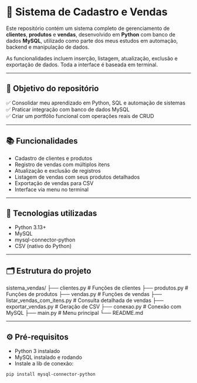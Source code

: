 # 🛒 Sistema de Cadastro e Vendas

Este repositório contém um sistema completo de gerenciamento de **clientes**, **produtos** e **vendas**, desenvolvido em **Python** com banco de dados **MySQL**, utilizado como parte dos meus estudos em automação, backend e manipulação de dados.

As funcionalidades incluem inserção, listagem, atualização, exclusão e exportação de dados. Toda a interface é baseada em terminal.

---

## 🎯 Objetivo do repositório

✅ Consolidar meu aprendizado em Python, SQL e automação de sistemas  
✅ Praticar integração com banco de dados MySQL  
✅ Criar um portfólio funcional com operações reais de CRUD  

---

## 📚 Funcionalidades

- Cadastro de clientes e produtos
- Registro de vendas com múltiplos itens
- Atualização e exclusão de registros
- Listagem de vendas com seus produtos detalhados
- Exportação de vendas para CSV
- Interface via menu no terminal

---

## 🧪 Tecnologias utilizadas

- Python 3.13+
- MySQL
- mysql-connector-python
- CSV (nativo do Python)

---

## 🗂 Estrutura do projeto

sistema_vendas/
├── clientes.py # Funções de clientes
├── produtos.py # Funções de produtos
├── vendas.py # Funções de vendas
├── listar_vendas_com_itens.py # Consulta detalhada de vendas
├── exportar_vendas.py # Geração de CSV
├── conexao.py # Conexão com MySQL
├── main.py # Menu principal
└── README.md


---

## ⚙️ Pré-requisitos

- Python 3 instalado
- MySQL instalado e rodando
- Instale a lib de conexão:

```bash
pip install mysql-connector-python
